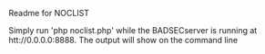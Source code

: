 Readme for NOCLIST

Simply run 'php noclist.php' while the BADSECserver is running at htt://0.0.0.0:8888. The output will
show on the command line
